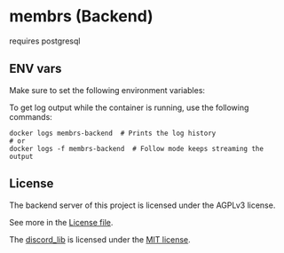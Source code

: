 # membrs (Backend)

requires postgresql

## ENV vars

Make sure to set the following environment variables:

To get log output while the container is running, use the following commands:

```shell
docker logs membrs-backend  # Prints the log history
# or
docker logs -f membrs-backend  # Follow mode keeps streaming the output
```

## License

The backend server of this project is licensed under the AGPLv3 license.

See more in the [License file](../LICENSE-AGPL-3).

The [discord_lib](./discord_lib/README.md) is licensed under the [MIT license](./discord_lib/LICENSE-MIT).